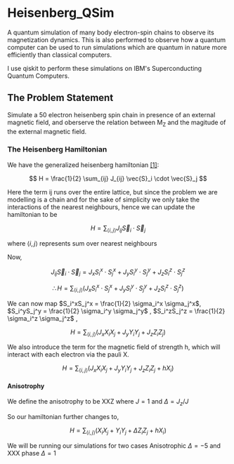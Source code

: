 # Heisenberg_QSim
A quantum simulation of many body electron-spin chains to observe its magnetization dynamics. This is also performed to observe how a quantum computer can be used to run simulations which are quantum in nature more efficiently than classical computers.

I use qiskit to perform these simulations on IBM's Superconducting Quantum Computers.

## The Problem Statement
Simulate a 50 electron heisenberg spin chain in presence of an external magnetic field, and oberserve the relation between M<sub>Z</sub> and the magitude of the external magnetic field.
### The Heisenberg Hamiltonian
We have the generalized heisenberg hamiltonian [[1]](https://iopscience.iop.org/book/mono/978-0-7503-3879-0/chapter/bk978-0-7503-3879-0ch1.pdf):

$$
H =  \frac{1}{2} \sum_{ij} J_{ij} \vec{S}_i \cdot \vec{S}_j 
$$

Here the term ij runs over the entire lattice, but since the problem we are modelling is a chain and for the sake of simplicity we only take the interactions of the nearest neighbours, hence we can update the hamiltonian to be 

$$
H =  \sum_{\langle i,j \rangle} J_{ij} \vec{S}_i \cdot \vec{S}_j 
$$

where $\langle i,j \rangle$ represents sum over nearest neighbours

Now,

$$ 
J_{ij} \vec{S}_i \cdot \vec{S}_j = J_x S_i^x \cdot S_j^x + J_y S_i^y \cdot S_j^y + J_z S_i^z \cdot S_j^z
$$


$$
\therefore  H =  \sum_{\langle i,j \rangle} \left( J_x S_i^x \cdot S_j^x + J_y S_i^y \cdot S_j^y + J_z S_i^z \cdot S_j^z \right)
$$

We can now map $S_i^xS_j^x = \frac{1}{2} \sigma_i^x \sigma_j^x$, $S_i^yS_j^y = \frac{1}{2} \sigma_i^y \sigma_j^y$ , $S_i^zS_j^z = \frac{1}{2} \sigma_i^z \sigma_j^z$ ,

$$ 
H = \sum_{\langle i,j \rangle}\left(J_x X_iX_{j} + J_y Y_iY_{j} + J_z Z_iZ_{j}\right)
$$

We also introduce the term for the magnetic field of strength h, which will interact with each electron via the pauli X.

$$ 
H = \sum_{\langle i,j \rangle}\left(J_x X_iX_{j} + J_y Y_iY_{j} + J_z Z_iZ_{j} + hX_i \right)
$$

#### Anisotrophy
We define the anisotrophy to be XXZ where $J=1$ and $\Delta = J_z/J$

So our hamiltonian further changes to,

$$ 
H = \sum_{\langle i,j \rangle}\left( X_iX_{j} + Y_iY_{j} + \Delta Z_iZ_{j} + hX_i \right)
$$

We will be running our simulations for two cases Anisotrophic $\Delta = -5$ and XXX phase $\Delta = 1$


